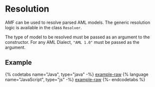 # Resolution

AMF can be used to resolve parsed AML models. The generic resolution logic is available in the class `Resolver`.

The type of model to be resolved must be passed as an argument to the constructor. For any AML Dialect, `"AML 1.0"` must be passed as the argument.

## Example

{% codetabs name="Java", type="java" -%}
[example-raw](https://raw.githubusercontent.com/aml-org/examples/master/src/main/java/aml_org/examples/Resolving.java#resolving-example)
{% language name="JavaScript", type="js" -%}
[example-raw](https://raw.githubusercontent.com/aml-org/examples/master/src/main/js/Resolving.js#resolving-example)
{%- endcodetabs %}
